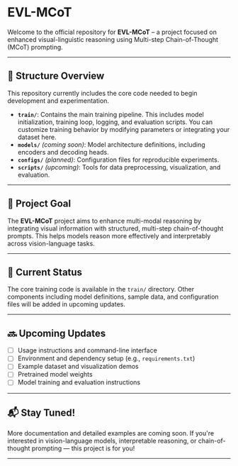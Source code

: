 # EVL-MCoT

Welcome to the official repository for **EVL-MCoT** – a project focused on enhanced visual-linguistic reasoning using Multi-step Chain-of-Thought (MCoT) prompting.

---

## 📂 Structure Overview

This repository currently includes the core code needed to begin development and experimentation.

- **`train/`**: Contains the main training pipeline. This includes model initialization, training loop, logging, and evaluation scripts. You can customize training behavior by modifying parameters or integrating your dataset here.
- **`models/`** *(coming soon)*: Model architecture definitions, including encoders and decoding heads.
- **`configs/`** *(planned)*: Configuration files for reproducible experiments.
- **`scripts/`** *(upcoming)*: Tools for data preprocessing, visualization, and evaluation.

---

## 🚀 Project Goal

The **EVL-MCoT** project aims to enhance multi-modal reasoning by integrating visual information with structured, multi-step chain-of-thought prompts. This helps models reason more effectively and interpretably across vision-language tasks.

---

## 📌 Current Status

The core training code is available in the `train/` directory. Other components including model definitions, sample data, and configuration files will be added in upcoming updates.

---

## 🔜 Upcoming Updates

- [ ] Usage instructions and command-line interface
- [ ] Environment and dependency setup (e.g., `requirements.txt`)
- [ ] Example dataset and visualization demos
- [ ] Pretrained model weights
- [ ] Model training and evaluation instructions

---


## 📬 Stay Tuned!

More documentation and detailed examples are coming soon. If you're interested in vision-language models, interpretable reasoning, or chain-of-thought prompting — this project is for you!

---
